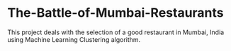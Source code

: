 # The-Battle-of-Mumbai-Restaurants
This project deals with the selection of a good restaurant in Mumbai, India using Machine Learning Clustering algorithm.
